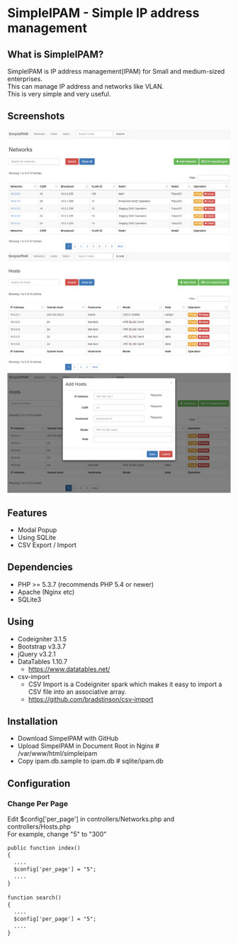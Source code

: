 # SimpleIPAM - Simple IP address management


## What is SimpleIPAM?
SimpleIPAM is IP address management(IPAM) for Small and medium-sized enterprises.  
This can manage IP address and networks like VLAN.  
This is very simple and very useful.  


## Screenshots
![Network1](screenshots/Networks1.png)
![Hosts1](screenshots/Hosts1.png)
![Hosts2](screenshots/Hosts2.png)


## Features
* Modal Popup
* Using SQLite
* CSV Export / Import 


## Dependencies
* PHP >= 5.3.7 (recommends PHP 5.4 or newer)
* Apache (Nginx etc)
* SQLite3

## Using
* Codeigniter 3.1.5
* Bootstrap v3.3.7
* jQuery v3.2.1
* DataTables 1.10.7
  * https://www.datatables.net/
* csv-import
  * CSV Import is a Codeigniter spark which makes it easy to import a CSV file into an associative array.
  * https://github.com/bradstinson/csv-import


## Installation
- Download SimpeIPAM with GitHub
- Upload SimpeIPAM in Document Root in Nginx # /var/www/html/simpleipam
- Copy ipam.db.sample to ipam.db   # sqlite/ipam.db


## Configuration
### Change Per Page
Edit $config['per_page'] in controllers/Networks.php and controllers/Hosts.php  
For example, change  "5" to "300"  

```
public function index()
{
  ....
  $config['per_page'] = "5";
  ....
}

function search()
{
  ....
  $config['per_page'] = "5";
  ....
}
```
